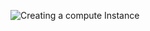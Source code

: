 ![Creating a compute Instance](https://github.com/user-attachments/assets/ac4a8d61-9e54-445c-94ef-d6737108385c)
